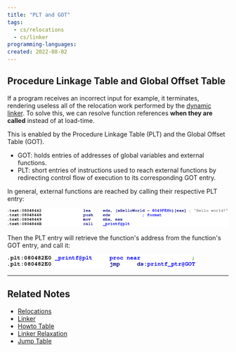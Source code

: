 ```yaml
---
title: "PLT and GOT"
tags:
  - cs/relocations
  - cs/linker
programming-languages:
created: 2022-08-02
---
```

## Procedure Linkage Table and Global Offset Table
If a program receives an incorrect input for example, it terminates, rendering useless all of the relocation work performed by the [dynamic linker](notes/private/work/linker.md). To solve this, we can resolve function references **when they are called** instead of at load-time.

This is enabled by the Procedure Linkage Table (PLT) and the Global Offset Table (GOT).

- GOT: holds entries of addresses of global variables and external functions.
- PLT: short entries of instructions used to reach external functions by redirecting control flow of execution to its corresponding GOT entry.

In general, external functions are reached by calling their respective PLT entry:

![Pasted image 20220802105911](notes/images/Pasted%20image%2020220802105911.png)

Then the PLT entry will retrieve the function's address from the function's GOT entry, and call it:

![Pasted image 20220802105930](notes/images/Pasted%20image%2020220802105930.png)

---
## Related Notes
- [Relocations](notes/private/work/relocations.md)
- [Linker](notes/private/work/linker.md)
- [Howto Table](notes/private/work/howto-table.md)
- [Linker Relaxation](notes/general/linker-relaxation.md)
- [Jump Table](notes/private/work/jump-table.md)